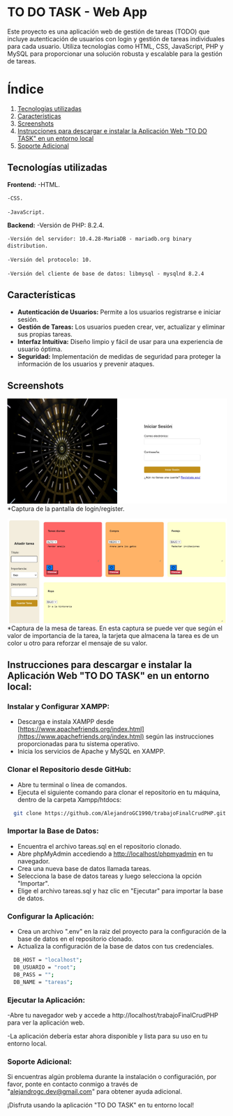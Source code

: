 # TO DO TASK - Web App

Este proyecto es una aplicación web de gestión de tareas (TODO) que incluye autenticación de usuarios con login y gestión de tareas individuales para cada usuario. Utiliza tecnologías como HTML, CSS, JavaScript, PHP y MySQL para proporcionar una solución robusta y escalable para la gestión de tareas.

# Índice

1. [Tecnologías utilizadas](#tecnologías-utilizadas)
2. [Características](#características)
3. [Screenshots](#screenshots)
4. [Instrucciones para descargar e instalar la Aplicación Web "TO DO TASK" en un entorno local](#instrucciones-para-descargar-e-instalar-la-aplicación-web-to-do-task-en-un-entorno-local)
5. [Soporte Adicional](#soporte-adicional)

## Tecnologías utilizadas

**Frontend:** 
    -HTML.
    
    -CSS.
    
    -JavaScript.

**Backend:** 
    -Versión de PHP: 8.2.4.
    
    -Versión del servidor: 10.4.28-MariaDB - mariadb.org binary distribution.
    
    -Versión del protocolo: 10.
    
    -Versión del cliente de base de datos: libmysql - mysqlnd 8.2.4
    
## Características

- **Autenticación de Usuarios:** Permite a los usuarios registrarse e iniciar sesión.
- **Gestión de Tareas:** Los usuarios pueden crear, ver, actualizar y eliminar sus propias tareas.
- **Interfaz Intuitiva:** Diseño limpio y fácil de usar para una experiencia de usuario óptima.
- **Seguridad:** Implementación de medidas de seguridad para proteger la información de los usuarios y prevenir ataques.

## Screenshots

![App Screenshot](./src/styles/img/inciarSesion.jpg)
\*Captura de la pantalla de login/register.

![App Screenshot](./src/styles/img/dashboard.jpg)
\*Captura de la mesa de tareas.
En esta captura se puede ver que según el valor de importancia de la tarea, la tarjeta que almacena la tarea es de un color u otro para reforzar el mensaje de su valor.

## Instrucciones para descargar e instalar la Aplicación Web "TO DO TASK" en un entorno local:

### Instalar y Configurar XAMPP:

- Descarga e instala XAMPP desde [https://www.apachefriends.org/index.html](https://www.apachefriends.org/index.html) según las instrucciones proporcionadas para tu sistema operativo.
- Inicia los servicios de Apache y MySQL en XAMPP.

### Clonar el Repositorio desde GitHub:

- Abre tu terminal o línea de comandos.
- Ejecuta el siguiente comando para clonar el repositorio en tu máquina, dentro de la carpeta Xampp/htdocs:

```bash
  git clone https://github.com/AlejandroGC1990/trabajoFinalCrudPHP.git

```

### Importar la Base de Datos:

- Encuentra el archivo tareas.sql en el repositorio clonado.
- Abre phpMyAdmin accediendo a [http://localhost/phpmyadmin](http://localhost/phpmyadmin) en tu navegador.
- Crea una nueva base de datos llamada tareas.
- Selecciona la base de datos tareas y luego selecciona la opción "Importar".
- Elige el archivo tareas.sql y haz clic en "Ejecutar" para importar la base de datos.

### Configurar la Aplicación:

- Crea un archivo ".env" en la raiz del proyecto para la configuración de la base de datos en el repositorio clonado.
- Actualiza la configuración de la base de datos con tus credenciales.

```bash
  DB_HOST = "localhost";
  DB_USUARIO = "root";
  DB_PASS = "";
  DB_NAME = "tareas";
```

### Ejecutar la Aplicación:

-Abre tu navegador web y accede a http://localhost/trabajoFinalCrudPHP para ver la aplicación web.

-La aplicación debería estar ahora disponible y lista para su uso en tu entorno local.

### Soporte Adicional:

Si encuentras algún problema durante la instalación o configuración, por favor, ponte en contacto conmigo a través de "alejandrogc.dev@gmail.com" para obtener ayuda adicional.

¡Disfruta usando la aplicación "TO DO TASK" en tu entorno local!
